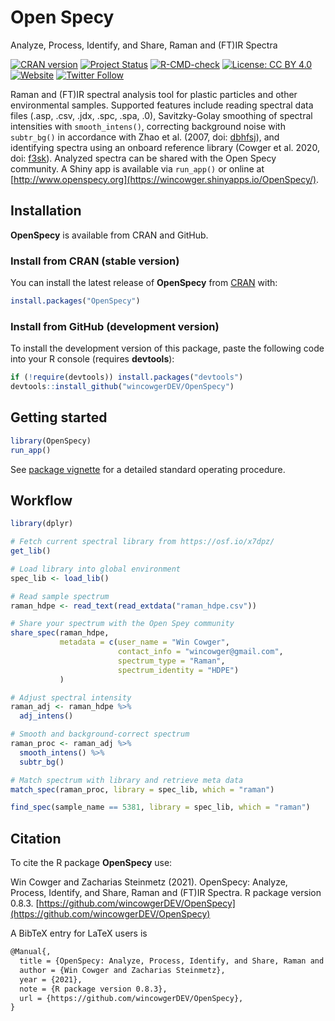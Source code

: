 # Open Specy

Analyze, Process, Identify, and Share, Raman and (FT)IR Spectra

<!-- badges: start -->
[![CRAN version](https://www.r-pkg.org/badges/version/OpenSpecy)](https://CRAN.R-project.org/package=OpenSpecy) 
[![Project Status](https://www.repostatus.org/badges/latest/active.svg)](https://www.repostatus.org/#active)
[![R-CMD-check](https://github.com/wincowgerDEV/OpenSpecy/workflows/R-CMD-check/badge.svg)](https://github.com/wincowgerDEV/OpenSpecy/actions)
[![License: CC BY 4.0](https://img.shields.io/badge/license-CC%20BY%204.0-lightgrey.svg)](https://creativecommons.org/licenses/by/4.0/)
[![Website](https://img.shields.io/badge/web-openspecy.org-white)](https://wincowger.shinyapps.io/OpenSpecy/)
[![Twitter Follow](https://img.shields.io/twitter/follow/OpenSpecy)](https://twitter.com/OpenSpecy)
<!-- badges: end -->

Raman and (FT)IR spectral analysis tool for plastic particles and
other environmental samples. Supported features include reading spectral
data files (.asp, .csv, .jdx, .spc, .spa, .0), Savitzky-Golay smoothing of
spectral intensities with `smooth_intens()`, correcting background noise with
`subtr_bg()` in accordance with Zhao et al. (2007, doi: 
[dbhfsj](https://doi.org/dbhfsj)),
and identifying spectra using an onboard reference library (Cowger et al. 2020,
doi: [f3sk](https://doi.org/f3sk)). Analyzed spectra can be shared with the Open
Specy community. A Shiny app is available via `run_app()` or online at
[http://www.openspecy.org](https://wincowger.shinyapps.io/OpenSpecy/).

## Installation

**OpenSpecy** is available from CRAN and GitHub.

### Install from CRAN (stable version)

You can install the latest release of **OpenSpecy** from
[CRAN](https://CRAN.R-project.org) with:

```r
install.packages("OpenSpecy")
```

### Install from GitHub (development version)

To install the development version of this package, paste the following code
into your R console (requires **devtools**):

```r
if (!require(devtools)) install.packages("devtools")
devtools::install_github("wincowgerDEV/OpenSpecy")
```

## Getting started
```r
library(OpenSpecy)
run_app()
```

See
[package vignette](https://htmlpreview.github.io/?https://github.com/wincowgerDEV/OpenSpecy/blob/main/vignettes/sop.html)
for a detailed standard operating procedure.

## Workflow

```r
library(dplyr)

# Fetch current spectral library from https://osf.io/x7dpz/
get_lib()

# Load library into global environment
spec_lib <- load_lib()

# Read sample spectrum
raman_hdpe <- read_text(read_extdata("raman_hdpe.csv"))

# Share your spectrum with the Open Spey community
share_spec(raman_hdpe,
           metadata = c(user_name = "Win Cowger",
                        contact_info = "wincowger@gmail.com",
                        spectrum_type = "Raman",
                        spectrum_identity = "HDPE")
           )

# Adjust spectral intensity
raman_adj <- raman_hdpe %>%
  adj_intens()

# Smooth and background-correct spectrum
raman_proc <- raman_adj %>% 
  smooth_intens() %>% 
  subtr_bg()

# Match spectrum with library and retrieve meta data
match_spec(raman_proc, library = spec_lib, which = "raman")

find_spec(sample_name == 5381, library = spec_lib, which = "raman")
```

## Citation

To cite the R package **OpenSpecy** use:

Win Cowger and Zacharias Steinmetz (2021). OpenSpecy: Analyze, Process,
Identify, and Share, Raman and (FT)IR Spectra. R package version 0.8.3.
[https://github.com/wincowgerDEV/OpenSpecy](https://github.com/wincowgerDEV/OpenSpecy)

A BibTeX entry for LaTeX users is

```latex
@Manual{,
  title = {OpenSpecy: Analyze, Process, Identify, and Share, Raman and (FT)IR Spectra},
  author = {Win Cowger and Zacharias Steinmetz},
  year = {2021},
  note = {R package version 0.8.3},
  url = {https://github.com/wincowgerDEV/OpenSpecy},
}
```
